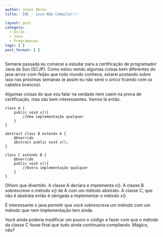 ```yaml
---
author: Jonas Abreu
title: 'INC - Isso Não Compila!!!'

layout: post
category:
  - Dicas
  - Java
  - Programacao
tags: [ ]
post_format: [ ]
---
```

Semana passada eu comecei a estudar para a certificação de programador Java da Sun (SCJP). Como estou vendo algumas coisas bem diferentes do java-arroz-com-feijão que todo mundo conhece, estarei postando sobre isso nas próximas semanas (e assim eu não serei o único ficando com os cabelos brancos).

Algumas coisas do que vou falar na verdade nem caem na prova de certificação, mas são bem interessantes. Vamos lá então.

    
    class A {
    	public void x(){
    		//Uma implementação qualquer
    	}
    }
    
    abstract class B extends A {
    	@Override
    	abstract public void x();
    }
    
    class C extends B {
    	@Override
    	public void x(){
    		//Outra implementação qualquer
    	}
    }
    

Olhem que divertido. A classe A declara e implementa x(). A classe B sobrescreve o método x() de A com um método abstrato. A classe C, que não é abstrata então é obrigada a implementar o método x().

É interessante o java permitir que você sobrescreva um método com um método que nem implementação tem ainda. 

Você ainda poderia modificar um pouco o código e fazer com que o método da classe C fosse final que tudo ainda continuaria compilando. Mágico, não? 



















